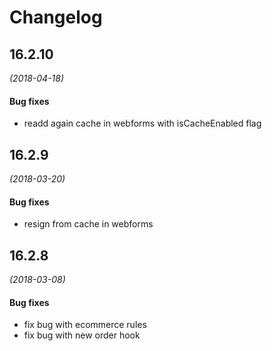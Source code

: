 # Changelog

## 16.2.10
*(2018-04-18)*

#### Bug fixes
* readd again cache in webforms with isCacheEnabled flag

## 16.2.9
*(2018-03-20)*

#### Bug fixes
* resign from cache in webforms

## 16.2.8
*(2018-03-08)*

#### Bug fixes
* fix bug with ecommerce rules
* fix bug with new order hook